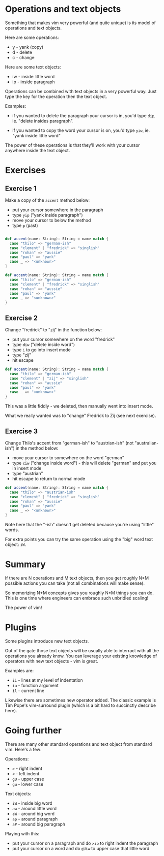 # Operations and text objects

Something that makes vim very powerful (and quite unique) is its model of operations and text objects.

Here are some operations:

- y - yank (copy)
- d - delete
- c - change

Here are some text objects:

- iw - inside little word
- ip - inside paragraph

Operations can be combined with text objects in a very powerful way. Just type the key for the operation then the text object.

Examples:

- if you wanted to delete the paragraph your cursor is in, you'd type `dip`, ie. "delete insides paragraph".

- if you wanted to copy the word your cursor is on, you'd type `yiw`, ie. "yank inside little word"

The power of these operations is that they'll work with your cursor anywhere inside the text object.

# Exercises

## Exercise 1

Make a copy of the `accent` method below:

- put your cursor somewhere in the paragraph
- type `yip` ("yank inside paragraph")
- move your cursor to below the method
- type `p` (past)

```scala

def accent(name: String): String = name match {
  case "thilo" => "german-ish"
  case "clement" | "fredrick" => "singlish"
  case "rohan" => "aussie"
  case "paul" => "yank"
  case _ => "<unknown>"
}

def accent(name: String): String = name match {
  case "thilo" => "german-ish"
  case "clement" | "fredrick" => "singlish"
  case "rohan" => "aussie"
  case "paul" => "yank"
  case _ => "<unknown>"
}

```

## Exercise 2

Change "fredrick" to "zij" in the function below:

- put your cursor somewhere on the word "fredrick"
- type `diw` ("delete inside word")
- type `i` to go into insert mode
- type "zij"
- hit escape

```scala
def accent(name: String): String = name match {
  case "thilo" => "german-ish"
  case "clement" | "zij" => "singlish"
  case "rohan" => "aussie"
  case "paul" => "yank"
  case _ => "<unknown>"
}
```

This was a little fiddly - we deleted, then manually went into insert mode.

What we really wanted was to "change" Fredrick to Zij (see next exercise).


## Exercise 3

Change Thilo's accent from "german-ish" to "austrian-ish" (not "australian-ish") in the method below:

- move your cursor to somewhere on the word "german" 
- type `ciw` ("change inside word") - this will delete "german" and put you in insert mode
- type "austrian"
- hit escape to return to normal mode

```scala
def accent(name: String): String = name match {
  case "thilo" => "austrian-ish"
  case "clement" | "fredrick" => "singlish"
  case "rohan" => "aussie"
  case "paul" => "yank"
  case _ => "<unknown>"
}
```

Note here that the "-ish" doesn't get deleted because you're using "little" words.

For extra points you can try the same operation using the "big" word text object: `iW`.

# Summary

If there are N operations and M text objects, then you get roughly N*M possible actions you can take (not all combinations will make sense).

So memorizing N+M concepts gives you roughly N*M things you can do. This is one time where engineers can embrace such unbridled scaling!

The power of vim!

# Plugins

Some plugins introduce new text objects.

Out of the gate those text objects will be usually able to interract with all the operations you already know. You can leverage your existing knowledge of operators with new text objects - vim is great.

Examples are:

- `ii` - lines at my level of indentation
- `ia` - function argument
- `il` - current line

Likewise there are sometimes new operator added. The classic example is Tim Pope's vim-surround plugin (which is a bit hard to succinctly describe here).

# Going further 

There are many other standard operations and text object from standard vim. Here's a few:

Operations:

- `>` - right indent
- `<` - left indent
- `gU` - upper case
- `gu` - lower case

Text objects:

- `iW` - inside big word
- `aw` - around little word
- `aW` - around big word
- `ap` - around paragraph
- `aP` - around big paragraph

Playing with this:

- put your cursor on a paragraph and do `>ip` to right indent the paragraph
- put your cursor on a word and do `gUiw` to upper case that little word
